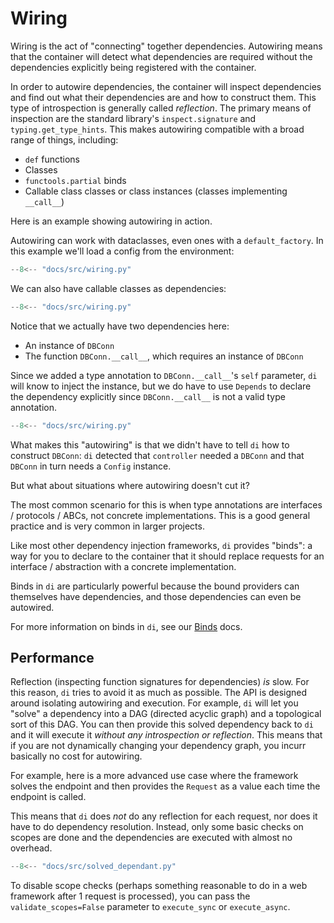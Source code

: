# Wiring

Wiring is the act of "connecting" together dependencies.
Autowiring means that the container will detect what dependencies are required without the dependencies explicitly being registered with the container.

In order to autowire dependencies, the container will inspect dependencies and find out what their dependencies are and how to construct them.
This type of introspection is generally called _reflection_.
The primary means of inspection are the standard library's `inspect.signature` and `typing.get_type_hints`.
This makes autowiring compatible with a broad range of things, including:

- `def` functions
- Classes
- `functools.partial` binds
- Callable class classes or class instances (classes implementing `__call__`)

Here is an example showing autowiring in action.

Autowiring can work with dataclasses, even ones with a `default_factory`.
In this example we'll load a config from the environment:

```Python hl_lines="7-9"
--8<-- "docs/src/wiring.py"
```

We can also have callable classes as dependencies:

```Python hl_lines="12-18"
--8<-- "docs/src/wiring.py"
```

Notice that we actually have two dependencies here:

- An instance of `DBConn`
- The function `DBConn.__call__`, which requires an instance of `DBConn`

Since we added a type annotation to `DBConn.__call__`'s `self` parameter, `di` will know to inject the instance, but we do have to use `Depends` to declare the dependency explicitly since `DBConn.__call__` is not a valid type annotation.

```Python hl_lines="22"
--8<-- "docs/src/wiring.py"
```

What makes this "autowiring" is that we didn't have to tell `di` how to construct `DBConn`: `di` detected that `controller` needed a `DBConn` and that `DBConn` in turn needs a `Config` instance.

But what about situations where autowiring doesn't cut it?

The most common scenario for this is when type annotations are interfaces / protocols / ABCs, not concrete implementations. This is a good general practice and is very common in larger projects.

Like most other dependency injection frameworks, `di` provides "binds": a way for you to declare to the container that it should replace requests for an interface / abstraction with a concrete implementation.

Binds in `di` are particularly powerful because the bound providers can themselves have dependencies, and those dependencies can even be autowired.

For more information on binds in `di`, see our [Binds] docs.

## Performance

Reflection (inspecting function signatures for dependencies) *is* slow.
For this reason, `di` tries to avoid it as much as possible.
The API is designed around isolating autowiring and execution.
For example, `di` will let you "solve" a dependency into a DAG (directed acyclic graph) and a topological sort of this DAG.
You can then provide this solved dependency back to `di` and it will execute it _without any introspection or reflection_.
This means that if you are not dynamically changing your dependency graph, you incurr basically no cost for autowiring.

For example, here is a more advanced use case where the framework solves the endpoint and then provides the `Request` as a value each time the endpoint is called.

This means that `di` does *not* do any reflection for each request, nor does it have to do dependency resolution.
Instead, only some basic checks on scopes are done and the dependencies are executed with almost no overhead.

```Python hl_lines="20-35 42"
--8<-- "docs/src/solved_dependant.py"
```

To disable scope checks (perhaps something reasonable to do in a web framework after 1 request is processed), you can pass the `validate_scopes=False` parameter to `execute_sync` or `execute_async`.

[binds]: binds.md
[convetxvars]: https://docs.python.org/3/library/contextvars.html
